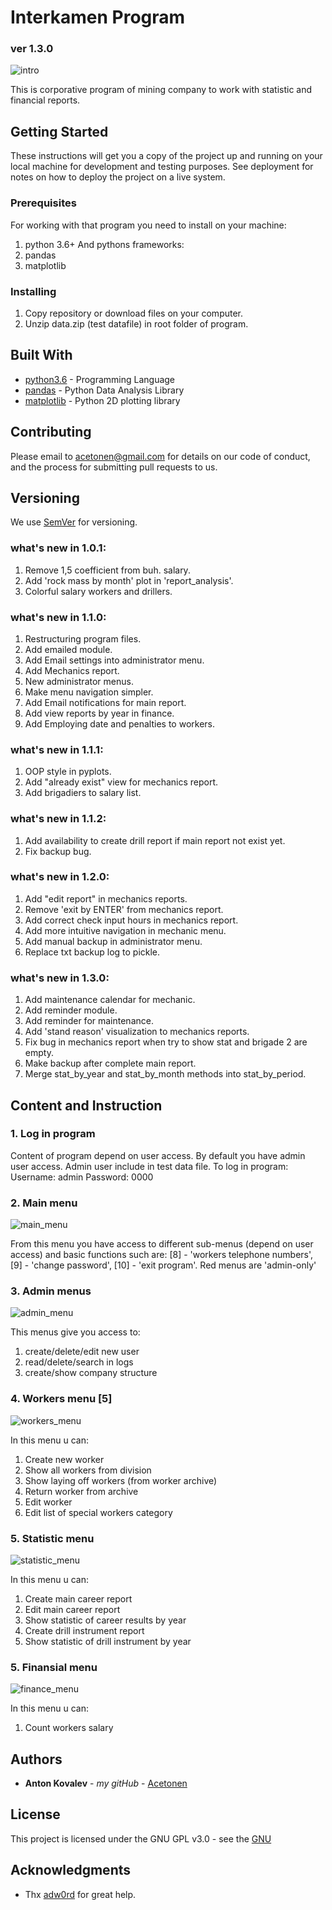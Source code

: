 # Interkamen Program 
### ver 1.3.0

![intro](readme_screenshots/intro.png)

This is corporative program of mining company to work with statistic and financial reports.

## Getting Started

These instructions will get you a copy of the project up and running on your local machine for development and testing purposes. See deployment for notes on how to deploy the project on a live system.

### Prerequisites

For working with that program you need to install on your machine:
1. python 3.6+
And pythons frameworks:
1. pandas
2. matplotlib

### Installing

1. Copy repository or download files on your computer.
2. Unzip data.zip (test datafile) in root folder of program.

## Built With

* [python3.6](https://www.python.org/) - Programming Language
* [pandas](https://pandas.pydata.org/) - Python Data Analysis Library
* [matplotlib](https://matplotlib.org/) - Python 2D plotting library

## Contributing

Please email to acetonen@gmail.com for details on our code of conduct, and the process for submitting pull requests to us.

## Versioning

We use [SemVer](http://semver.org/) for versioning.
### what's new in 1.0.1:
1. Remove 1,5 coefficient from buh. salary.
2. Add 'rock mass by month' plot in 'report_analysis'.
3. Colorful salary workers and drillers.
### what's new in 1.1.0:
1. Restructuring program files.
2. Add emailed module.
3. Add Email settings into administrator menu.
4. Add Mechanics report.
5. New administrator menus.
6. Make menu navigation simpler.
7. Add Email notifications for main report.
8. Add view reports by year in finance.
9. Add Employing date and penalties to workers.
### what's new in 1.1.1:
1. OOP style in pyplots.
2. Add "already exist" view for mechanics report.
3. Add brigadiers to salary list.
### what's new in 1.1.2:
1. Add availability to create drill report if main report not exist yet.
2. Fix backup bug.
### what's new in 1.2.0:
1. Add "edit report" in mechanics reports.
2. Remove 'exit by ENTER' from mechanics report.
3. Add correct check input hours in mechanics report.
4. Add more intuitive navigation in mechanic menu.
5. Add manual backup in administrator menu.
6. Replace txt backup log to pickle.
### what's new in 1.3.0:
1. Add maintenance calendar for mechanic.
2. Add reminder module.
3. Add reminder for maintenance.
4. Add 'stand reason' visualization to mechanics reports.
5. Fix bug in mechanics report when try to show stat and brigade 2 are empty.
6. Make backup after complete main report.
7. Merge stat_by_year and stat_by_month methods into stat_by_period.

## Content and Instruction

### 1. Log in program
Content of program depend on user access. By default you have admin user access.
Admin user include in test data file.
To log in program:
Username: admin
Password: 0000
### 2. Main menu
![main_menu](readme_screenshots/main_menu.png)

From this menu you have access to different sub-menus (depend on user access) and basic functions such are: [8] - 'workers telephone numbers', [9] - 'change password', [10] - 'exit program'. Red menus are 'admin-only'
### 3. Admin menus
![admin_menu](readme_screenshots/admin_menu.png)

This menus give you access to:
1. create/delete/edit new user
2. read/delete/search in logs
3. create/show company structure
### 4. Workers menu [5]
![workers_menu](readme_screenshots/workers_menu.png)

In this menu u can:
1. Create new worker
2. Show all workers from division
3. Show laying off workers (from worker archive)
4. Return worker from archive
5. Edit worker
6. Edit list of special workers category
### 5. Statistic menu
![statistic_menu](readme_screenshots/statistic.png)

In this menu u can:
1. Create main career report
2. Edit main career report
3. Show statistic of career results by year
4. Create drill instrument report
5. Show statistic of drill instrument by year
### 5. Finansial  menu
![finance_menu](readme_screenshots/finance.png)

In this menu u can:
1. Count workers salary

## Authors

* **Anton Kovalev** - *my gitHub* - [Acetonen](https://github.com/Acetonen/)

## License

This project is licensed under the GNU GPL v3.0  - see the [GNU](https://www.gnu.org/licenses/gpl-3.0.ru.html)

## Acknowledgments

* Thx [adw0rd](https://github.com/adw0rd) for great help.
